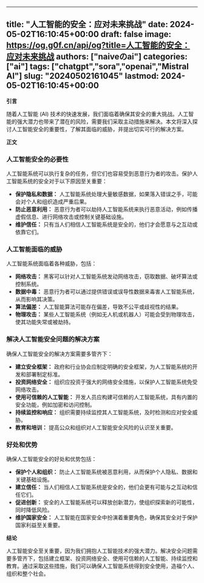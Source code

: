 
---
title: "人工智能的安全：应对未来挑战"
date: 2024-05-02T16:10:45+00:00
draft: false
image: https://og.g0f.cn/api/og?title=人工智能的安全：应对未来挑战
authors: ["naiveのai"]
categories: ["ai"]
tags: ["chatgpt","sora","openai","Mistral AI"]
slug: "20240502161045"
lastmod: 2024-05-02T16:10:45+00:00
---
**引言**

随着人工智能 (AI) 技术的快速发展，我们面临着确保其安全的重大挑战。人工智能的强大潜力也带来了潜在的风险，需要我们采取主动措施来解决。本文将深入探讨人工智能安全的重要性，了解其面临的威胁，并提出切实可行的解决方案。

**正文**

### 人工智能安全的必要性

人工智能系统可以执行复杂的任务，但它们也容易受到恶意行为者的攻击。保护人工智能系统的安全对于以下原因至关重要：

- **保护隐私和数据：** 人工智能系统处理大量敏感数据，如果落入错误之手，可能会对个人和组织造成严重后果。
- **防止恶意利用：** 恶意行为者可以劫持人工智能系统来执行恶意活动，例如传播虚假信息、进行网络攻击或控制关键基础设施。
- **维护信任：** 只有当人们相信人工智能系统是安全的，他们才会愿意与之互动或依靠它们。

### 人工智能面临的威胁

人工智能系统面临着各种威胁，包括：

- **网络攻击：** 黑客可以针对人工智能系统发动网络攻击，窃取数据、破坏算法或控制系统。
- **数据中毒：** 恶意行为者可以通过提供错误或误导性数据来毒害人工智能系统，从而影响其决策。
- **算法偏差：** 人工智能算法可能存在偏差，导致不公平或歧视性的结果。
- **物理攻击：** 某些人工智能系统（例如无人机或机器人）可能会受到物理攻击，使其功能失常或被劫持。

### 解决人工智能安全问题的解决方案

确保人工智能安全的解决方案需要多管齐下：

- **建立安全框架：** 政府和行业协会应制定明确的安全框架，为人工智能系统的开发和部署制定标准。
- **投资网络安全：** 组织应投资于强大的网络安全措施，以保护人工智能系统免受网络攻击。
- **使用可信赖的人工智能：** 开发人员应构建可信赖的人工智能系统，具有内置的安全功能，例如加密和访问控制。
- **持续监控和响应：** 组织需要持续监控其人工智能系统，及时检测和应对安全威胁。
- **教育和培训：** 提高公众和组织对人工智能安全风险的认识至关重要。

### 好处和优势

确保人工智能安全的好处和优势包括：

- **保护个人和组织：** 防止人工智能系统被恶意利用，从而保护个人隐私、数据和关键基础设施。
- **建立信任：** 当人们相信人工智能系统是安全的，他们会更有可能与之互动和信任它们。
- **促进创新：** 安全的人工智能系统可以释放创新潜力，使组织探索新的可能性，同时降低风险。
- **维护国家安全：** 人工智能在国家安全中扮演着重要角色，确保其安全对于保护国家利益至关重要。

**结论**

人工智能安全至关重要，因为我们拥抱人工智能技术的强大潜力。解决安全问题需要多管齐下，包括建立框架、投资网络安全、使用可信赖的人工智能、持续监控和教育。通过采取这些措施，我们可以确保人工智能系统得到安全使用，造福个人、组织和整个社会。